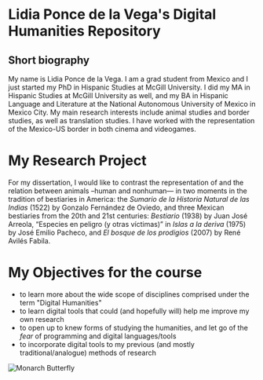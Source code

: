 # Lidia Ponce de la Vega's Digital Humanities Repository

## Short biography

My name is Lidia Ponce de la Vega. I am a grad student from Mexico and I just started my PhD in Hispanic Studies at McGill University. I did my MA in Hispanic Studies at McGill University as well, and my BA in Hispanic Language and Literature at the National Autonomous University of Mexico in Mexico City. My main research interests include animal studies and border studies, as well as translation studies. I have worked with the representation of the Mexico-US border in both cinema and videogames. 

# My Research Project

For my dissertation, I would like to contrast the representation of and the relation between animals –human and nonhuman— in two moments in the tradition of bestiaries in America: the *Sumario de la Historia Natural de las Indias* (1522) by Gonzalo Fernández de Oviedo, and three Mexican bestiaries from the 20th and 21st centuries: *Bestiario* (1938) by Juan José Arreola, “Especies en peligro (y otras víctimas)” in *Islas a la deriva* (1975) by José Emilio Pacheco, and *El bosque de los prodigios* (2007) by René Avilés Fabila. 

# My Objectives for the course

* to learn more about the wide scope of disciplines comprised under the term "Digital Humanities"
* to learn digital tools that could (and hopefully will) help me improve my own research
* to open up to knew forms of studying the humanities, and let go of the *fear* of programming and digital languages/tools
* to incorporate digital tools to my previous (and mostly traditional/analogue) methods of research

 ![Monarch Butterfly](https://upload.wikimedia.org/wikipedia/commons/d/dd/Monarch_Butterfly_17-03-2006_6-44-40_p.m..JPG)
